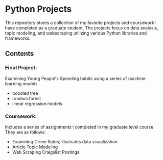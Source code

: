 # Python Projects

This repository stores a collection of my favorite projects and coursework I have completed as a graduate student. 
The projects focus on data analysis, topic modeling, and webscraping utilizing various Python libraries and frameworks.

## Contents

### Final Project: 
Examining Young People's Spending habits using a series of machine learning models 
- boosted tree
- random forest
- linear regression models

### Coursework: 
Includes a series of assignments I completed in my graduate level course. They are as follows: 
- Examining Crime Rates; illustrates data visualization
- Article Topic Modeling
- Web Scraping Craigslist Postings
